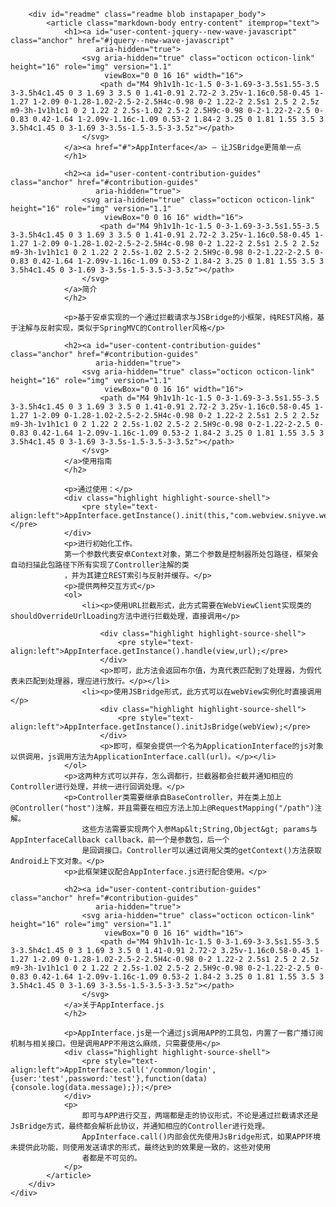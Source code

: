 
<div class="container new-discussion-timeline experiment-repo-nav">
    <div class="repository-content">


        <div id="readme" class="readme blob instapaper_body">
            <article class="markdown-body entry-content" itemprop="text">
                <h1><a id="user-content-jquery--new-wave-javascript" class="anchor" href="#jquery--new-wave-javascript"
                       aria-hidden="true">
                    <svg aria-hidden="true" class="octicon octicon-link" height="16" role="img" version="1.1"
                         viewBox="0 0 16 16" width="16">
                        <path d="M4 9h1v1h-1c-1.5 0-3-1.69-3-3.5s1.55-3.5 3-3.5h4c1.45 0 3 1.69 3 3.5 0 1.41-0.91 2.72-2 3.25v-1.16c0.58-0.45 1-1.27 1-2.09 0-1.28-1.02-2.5-2-2.5H4c-0.98 0-2 1.22-2 2.5s1 2.5 2 2.5z m9-3h-1v1h1c1 0 2 1.22 2 2.5s-1.02 2.5-2 2.5H9c-0.98 0-2-1.22-2-2.5 0-0.83 0.42-1.64 1-2.09v-1.16c-1.09 0.53-2 1.84-2 3.25 0 1.81 1.55 3.5 3 3.5h4c1.45 0 3-1.69 3-3.5s-1.5-3.5-3-3.5z"></path>
                    </svg>
                </a><a href="#">AppInterface</a> — 让JSBridge更简单一点
                </h1>

                <h2><a id="user-content-contribution-guides" class="anchor" href="#contribution-guides"
                       aria-hidden="true">
                    <svg aria-hidden="true" class="octicon octicon-link" height="16" role="img" version="1.1"
                         viewBox="0 0 16 16" width="16">
                        <path d="M4 9h1v1h-1c-1.5 0-3-1.69-3-3.5s1.55-3.5 3-3.5h4c1.45 0 3 1.69 3 3.5 0 1.41-0.91 2.72-2 3.25v-1.16c0.58-0.45 1-1.27 1-2.09 0-1.28-1.02-2.5-2-2.5H4c-0.98 0-2 1.22-2 2.5s1 2.5 2 2.5z m9-3h-1v1h1c1 0 2 1.22 2 2.5s-1.02 2.5-2 2.5H9c-0.98 0-2-1.22-2-2.5 0-0.83 0.42-1.64 1-2.09v-1.16c-1.09 0.53-2 1.84-2 3.25 0 1.81 1.55 3.5 3 3.5h4c1.45 0 3-1.69 3-3.5s-1.5-3.5-3-3.5z"></path>
                    </svg>
                </a>简介
                </h2>

                <p>基于安卓实现的一个通过拦截请求与JSBridge的小框架，纯REST风格，基于注解与反射实现，类似于SpringMVC的Controller风格</p>

                <h2><a id="user-content-contribution-guides" class="anchor" href="#contribution-guides"
                       aria-hidden="true">
                    <svg aria-hidden="true" class="octicon octicon-link" height="16" role="img" version="1.1"
                         viewBox="0 0 16 16" width="16">
                        <path d="M4 9h1v1h-1c-1.5 0-3-1.69-3-3.5s1.55-3.5 3-3.5h4c1.45 0 3 1.69 3 3.5 0 1.41-0.91 2.72-2 3.25v-1.16c0.58-0.45 1-1.27 1-2.09 0-1.28-1.02-2.5-2-2.5H4c-0.98 0-2 1.22-2 2.5s1 2.5 2 2.5z m9-3h-1v1h1c1 0 2 1.22 2 2.5s-1.02 2.5-2 2.5H9c-0.98 0-2-1.22-2-2.5 0-0.83 0.42-1.64 1-2.09v-1.16c-1.09 0.53-2 1.84-2 3.25 0 1.81 1.55 3.5 3 3.5h4c1.45 0 3-1.69 3-3.5s-1.5-3.5-3-3.5z"></path>
                    </svg>
                </a>使用指南
                </h2>

                <p>通过使用：</p>
                <div class="highlight highlight-source-shell">
                    <pre style="text-align:left">AppInterface.getInstance().init(this,"com.webview.sniyve.webview.controllers");</pre>
                </div>
                <p>进行初始化工作。
                第一个参数代表安卓Context对象，第二个参数是控制器所处包路径，框架会自动扫描此包路径下所有实现了Controller注解的类
                ，并为其建立REST索引与反射并缓存。</p>
                <p>提供两种交互方式</p>
                <ol>
                    <li><p>使用URL拦截形式，此方式需要在WebViewClient实现类的shouldOverrideUrlLoading方法中进行拦截处理，直接调用</p>

                        <div class="highlight highlight-source-shell">
                            <pre style="text-align:left">AppInterface.getInstance().handle(view,url);</pre>
                        </div>
                        <p>即可，此方法会返回布尔值，为真代表匹配到了处理器，为假代表未匹配到处理器，理应进行放行。</p></li>
                    <li><p>使用JSBridge形式，此方式可以在webView实例化时直接调用</p>
                        <div class="highlight highlight-source-shell">
                            <pre style="text-align:left">AppInterface.getInstance().initJsBridge(webView);</pre>
                        </div>
                        <p>即可，框架会提供一个名为ApplicationInterface的js对象以供调用，js调用方法为ApplicationInterface.call(url)。</p></li>
                </ol>
                <p>这两种方式可以并存，怎么调都行，拦截器都会拦截并通知相应的Controller进行处理，并统一进行回调处理。</p>
                <p>Controller类需要继承自BaseController，并在类上加上@Controller("host")注解，并且需要在相应方法上加上@RequestMapping("/path")注解。
                    这些方法需要实现两个入参Map&lt;String,Object&gt; params与AppInterfaceCallback callback，前一个是参数包，后一个
                    是回调接口。Controller可以通过调用父类的getContext()方法获取Android上下文对象。</p>
                <p>此框架建议配合AppInterface.js进行配合使用。</p>

                <h2><a id="user-content-contribution-guides" class="anchor" href="#contribution-guides"
                       aria-hidden="true">
                    <svg aria-hidden="true" class="octicon octicon-link" height="16" role="img" version="1.1"
                         viewBox="0 0 16 16" width="16">
                        <path d="M4 9h1v1h-1c-1.5 0-3-1.69-3-3.5s1.55-3.5 3-3.5h4c1.45 0 3 1.69 3 3.5 0 1.41-0.91 2.72-2 3.25v-1.16c0.58-0.45 1-1.27 1-2.09 0-1.28-1.02-2.5-2-2.5H4c-0.98 0-2 1.22-2 2.5s1 2.5 2 2.5z m9-3h-1v1h1c1 0 2 1.22 2 2.5s-1.02 2.5-2 2.5H9c-0.98 0-2-1.22-2-2.5 0-0.83 0.42-1.64 1-2.09v-1.16c-1.09 0.53-2 1.84-2 3.25 0 1.81 1.55 3.5 3 3.5h4c1.45 0 3-1.69 3-3.5s-1.5-3.5-3-3.5z"></path>
                    </svg>
                </a>关于AppInterface.js
                </h2>

                <p>AppInterface.js是一个通过js调用APP的工具包，内置了一套广播订阅机制与相关接口。但是调用APP不用这么麻烦，只需要使用</p>
                <div class="highlight highlight-source-shell">
                    <pre style="text-align:left">AppInterface.call('/common/login',{user:'test',password:'test'},function(data){console.log(data.message);});</pre>
                </div>
                <p>
                    即可与APP进行交互，两端都是走的协议形式，不论是通过拦截请求还是JsBridge方式，最终都会解析此协议，并通知相应的Controller进行处理。
                    AppInterface.call()内部会优先使用JsBridge形式，如果APP环境未提供此功能，则使用发送请求的形式，最终达到的效果是一致的，这些对使用
                    者都是不可见的。
                </p>
            </article>
        </div>
    </div>
</div>
